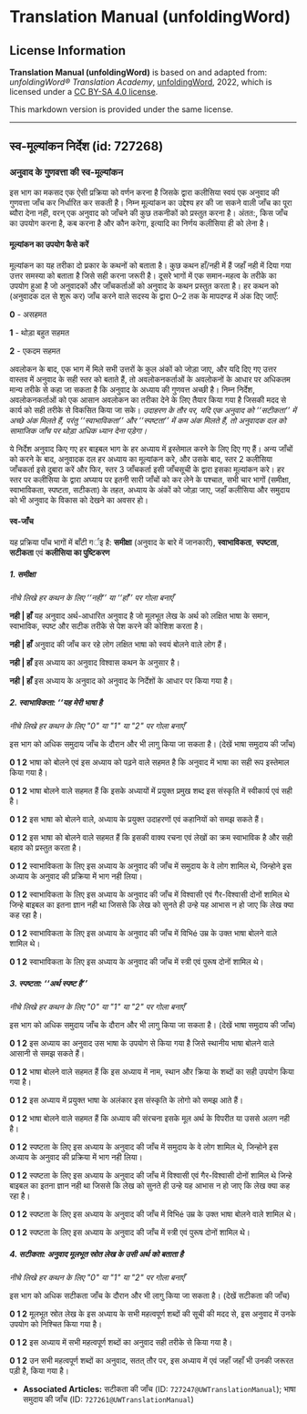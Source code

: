 # Translation Manual (unfoldingWord)

## License Information

**Translation Manual (unfoldingWord)** is based on and adapted from: _unfoldingWord® Translation Academy_, [unfoldingWord](https://unfoldingword.org/utw), 2022, which is licensed under a [CC BY-SA 4.0 license](https://creativecommons.org/licenses/by-sa/4.0/legalcode.en).

This markdown version is provided under the same license.



--------------------------------

## स्व-मूल्यांकन निर्देश (id: 727268)

### अनुवाद के गुणवत्ता की स्व\-मूल्यांकन

इस भाग का मकसद एक ऐसी प्रक्रिया को वर्णन करना है जिसके द्वारा कलीसिया स्वयं एक अनुवाद की गुणवत्ता जाँच कर निर्धारित कर सकती है। निम्न मूल्यांकन का उद्देश्य हर की जा सकने वाली जाँच का पूरा ब्यौरा देना नही, वरन् एक अनुवाद को जाँचने की कुछ तकनीकों को प्रस्तुत करना है। अंतत:, किस जाँच का उपयोग करना है, कब करना है और कौन करेगा, इत्यादि का निर्णय कलीसिया ही को लेना है।

#### मूल्यांकन का उपयोग कैसे करें

मूल्यांकन का यह तरीका दो प्रकार के कथनों को बताता है। कुछ कथन हाँ/नही में हैं जहाँ नही में दिया गया उत्तर समस्या को बताता है जिसे सही करना जरूरी है। दूसरे भागों में एक समान\-महत्व के तरीके का उपयोग हुआ है जो अनुवादकों और जाँचकर्ताओं को अनुवाद के कथन प्रस्तुत करता है। हर कथन को (अनुवादक दल से शुरू कर) जाँच करने वाले सदस्य के द्वारा 0–2 तक के मापदण्ड में अंक दिए जाएँ:

**0** \- असहमत

**1** \- थोड़ा बहुत सहमत

**2** \- एकदम सहमत

अवलोकन के बाद, एक भाग में मिले सभी उत्तरों के कुल अंकों को जोड़ा जाए, और यदि दिए गए उत्तर वास्तव में अनुवाद के सही स्तर को बताते हैं, तो अवलोकनकर्ताओं के अवलोकनों के आधार पर अधिकतम मान्य तरीके से कहा जा सकता है कि अनुवाद के अध्याय की गुणवत्त अच्छी है। निम्न निर्देश, अवलोकनकर्ताओं को एक आसान अवलोकन का तरीका देने के लिए तैयार किया गया है जिसकी मदद से कार्य को सही तरीके से विकसित किया जा सके। *उदाहरण के तौर पर, यदि एक अनुवाद को ‘‘सटीकता’’ में अच्छे अंक मिलते हैं, परंतु ‘‘स्वाभाविकता’’ और ‘‘स्पष्टता’’ में कम अंक मिलते हैं, तो अनुवादक दल को सामाजिक जाँच पर थोड़ा अधिक ध्यान देना पड़ेगा।*

ये निर्देश अनुवाद किए गए हर बाइबल भाग के हर अध्याय में इस्तेमाल करने के लिए दिए गए हैं। अन्य जाँचों को करने के बाद, अनुवादक दल हर अध्याय का मूल्यांकन करे, और उसके बाद, स्तर 2 कलीसिया जाँचकर्ता इसे दुबारा करें और फिर, स्तर 3 जाँचकर्ता इसी जाँचसूची के द्वारा इसका मूल्यांकन करे। हर स्तर पर कलीसिया के द्वारा अघ्याय पर इतनी सारी जाँचों को कर लेने के पश्चात, सभी चार भागों (समीक्षा, स्वाभाविकता, स्पष्टता, सटीकता) के तहत, अध्याय के अंकों को जोड़ा जाए, जहाँ कलीसिया और समुदाय को भी अनुवाद के विकास को देखने का अवसर हो।

#### स्व\-जाँच

यह प्रक्रिया पाँच भागों में बाँटी गर्इ है: **समीक्षा** (अनुवाद के बारे में जानकारी), **स्वाभाविकता**, **स्पष्टता**, **सटीकता** एवं **कलीसिया का पुष्टिकरण**

##### 1\. समीक्षा

*नीचे लिखे हर कथन के लिए ‘‘नही’’ या ‘‘हाँ’’ पर गोला बनाएँ*

**नही \| हाँ** यह अनुवाद अर्थ\-आधारित अनुवाद है जो मूलभूत लेख के अर्थ को लक्षित भाषा के समान, स्वाभाविक, स्पष्ट और सटीक तरीके से पेश करने की कोशिश करता है।

**नही \| हाँ** अनुवाद की जाँच कर रहे लोग लक्षित भाषा को स्वयं बोलने वाले लोग हैं।

**नही \| हाँ** इस अध्याय का अनुवाद विश्वास कथन के अनुसार है।

**नही \| हाँ** इस अध्याय के अनुवाद को अनुवाद के निर्देशों के आधार पर किया गया है।

##### 2\. स्वाभाविकता: ‘‘यह *मेरी* भाषा है

*नीचे लिखे हर कथन के लिए "0" या "1" या "2" पर गोला बनाएँ*

इस भाग को अधिक समुदाय जाँच के दौरान और भी लागु किया जा सकता है। (देखें भाषा समुदाय की जाँच)

**0 1 2** भाषा को बोलने एवं इस अध्याय को पढ़ने वाले सहमत है कि अनुवाद में भाषा का सही रूप इस्तेमाल किया गया है।

**0 1 2** भाषा बोलने वाले सहमत हैं कि इसके अध्यायों में प्रयुक्त प्रमुख शब्द इस संस्कृति में स्वीकार्य एवं सही है।

**0 1 2** इस भाषा को बोलने वाले, अध्याय के प्रयुक्त उदाहरणों एवं कहानियों को समझ सकते हैं।

**0 1 2** इस भाषा को बोलने वाले सहमत हैं कि इसकी वाक्य रचना एवं लेखों का क्रम स्वाभाविक है और सही बहाव को प्रस्तुत करता है।

**0 1 2** स्वाभाविकता के लिए इस अध्याय के अनुवाद की जाँच में समुदाय के वे लोग शामिल थे, जिन्होने इस अध्याय के अनुवाद की प्रक्रिया में भाग नही लिया।

**0 1 2** स्वाभाविकता के लिए इस अध्याय के अनुवाद की जाँच में विश्वासी एवं गैर\-विश्वासी दोनों शामिल थे जिन्हे बाइबल का इतना ज्ञान नही था जिससे कि लेख को सुनते ही उन्हे यह आभास न हो जाए कि लेख क्या कह रहा है।

**0 1 2** स्वाभाविकता के लिए इस अध्याय के अनुवाद की जाँच में विभिé उम्र के उक्त भाषा बोलने वाले शामिल थे।

**0 1 2** स्वाभाविकता के लिए इस अध्याय के अनुवाद की जाँच में स्त्री एवं पुरूष दोनों शामिल थे।

##### 3\. स्पष्टता: ‘‘अर्थ स्पष्ट है’’

*नीचे लिखे हर कथन के लिए "0" या "1" या "2" पर गोला बनाएँ*

इस भाग को अधिक समुदाय जाँच के दौरान और भी लागु किया जा सकता है। (देखें भाषा समुदाय की जाँच)

**0 1 2** इस अध्याय का अनुवाद उस भाषा के उपयोग से किया गया है जिसे स्थानीय भाषा बोलने वाले आसानी से समझ सकते हैं।

**0 1 2** भाषा बोलने वाले सहमत हैं कि इस अध्याय में नाम, स्थान और क्रिया के शब्दों का सही उपयोग किया गया है।

**0 1 2** इस अध्याय में प्रयुक्त भाषा के अलंकार इस संस्कृति के लोगो को समझ आते हैं।

**0 1 2** भाषा बोलने वाले सहमत हैं कि अध्याय की संरचना इसके मूल अर्थ के विपरीत या उससे अलग नही है।

**0 1 2** स्पष्टता के लिए इस अध्याय के अनुवाद की जाँच में समुदाय के वे लोग शामिल थे, जिन्होने इस अध्याय के अनुवाद की प्रक्रिया में भाग नही लिया।

**0 1 2** स्पष्टता के लिए इस अध्याय के अनुवाद की जाँच में विश्वासी एवं गैर\-विश्वासी दोनों शामिल थे जिन्हे बाइबल का इतना ज्ञान नही था जिससे कि लेख को सुनते ही उन्हे यह आभास न हो जाए कि लेख क्या कह रहा है।

**0 1 2** स्पष्टता के लिए इस अध्याय के अनुवाद की जाँच में विभिé उम्र के उक्त भाषा बोलने वाले शामिल थे।

**0 1 2** स्पष्टता के लिए इस अध्याय के अनुवाद की जाँच में स्त्री एवं पुरूष दोनों शामिल थे।

##### 4\. सटीकता: अनुवाद मूलभूत स्रोत लेख के उसी अर्थ को बताता है

*नीचे लिखे हर कथन के लिए "0" या "1" या "2" पर गोला बनाएँ*

इस भाग को अधिक सटीकता जाँच के दौरान और भी लागु किया जा सकता है। (देखें सटीकता की जाँच)

**0 1 2** मूलभूत स्रोत लेख के इस अध्याय के सभी महत्वपूर्ण शब्दों की सूची की मदद से, इस अनुवाद में उनके उपयोग को निश्चित किया गया है।

**0 1 2** इस अध्याय में सभी महत्वपूर्ण शब्दों का अनुवाद सही तरीके से किया गया है।

**0 1 2** उन सभी महत्वपूर्ण शब्दों का अनुवाद, सतत् तौर पर, इस अध्याय में एवं जहाँ जहाँ भी उनकी जरूरत पड़ी है, किया गया है।

* **Associated Articles:** सटीकता की जाँच (ID: `727247@UWTranslationManual`); भाषा समुदाय की जाँच (ID: `727261@UWTranslationManual`)

